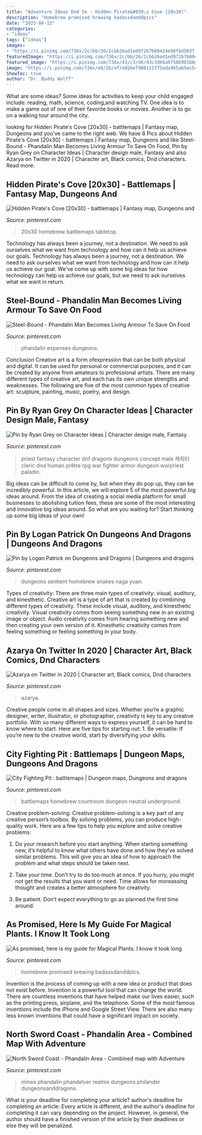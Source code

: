 ```yaml
---
title: "Adventure Ideas Dnd 5e : Hidden Pirate&#039;s Cove [20x30]"
description: "Homebrew promised brewing badassdanddpics"
date: "2023-04-12"
categories:
- "ideas"
tags: ["ideas"]
images:
- "https://i.pinimg.com/736x/2c/bb/26/2cbb26ad1ed972b7b00424e98fbd5037.jpg"
featuredImage: "https://i.pinimg.com/736x/2c/bb/26/2cbb26ad1ed972b7b00424e98fbd5037.jpg"
featured_image: "https://i.pinimg.com/736x/43/c3/d6/43c3d66a9750b98168452b2bef5e7aa7.jpg"
image: "https://i.pinimg.com/736x/e0/2b/ef/e02befd06121775ada965ab5ec54421a.jpg"
ShowToc: true
author: "Dr. Buddy Wolff"
---
```



What are some ideas?
Some ideas for activities to keep your child engaged include: reading, math, science, coding,and watching TV. One idea is to make a game out of one of their favorite books or movies. Another is to go on a walking tour around the city.

	

		
looking for Hidden Pirate&#039;s Cove [20x30] - battlemaps | Fantasy map, Dungeons and you've came to the right web. We have 8 Pics about Hidden Pirate&#039;s Cove [20x30] - battlemaps | Fantasy map, Dungeons and like Steel-Bound - Phandalin Man Becomes Living Armour To Save On Food, Pin by Ryan Grey on Character Ideas | Character design male, Fantasy and also Azarya on Twitter in 2020 | Character art, Black comics, Dnd characters. Read more:
		
    
## Hidden Pirate&#039;s Cove [20x30] - Battlemaps | Fantasy Map, Dungeons And

<img loading=lazy src="https://i.pinimg.com/736x/72/24/f7/7224f7e14ed79264a0c649220d83760e.jpg" onerror="this.onerror=null;this.src='https://tse3.mm.bing.net/th?id=OIP.Am9KpNXXbi1kX5kUnpkCowHaLH&amp;pid=15.1';" alt="Hidden Pirate&#039;s Cove [20x30] - battlemaps | Fantasy map, Dungeons and">

_Source: pinterest.com_

>20x30 homebrew battlemaps tabletop. 

	

Technology has always been a journey, not a destination. We need to ask ourselves what we want from technology and how can it help us achieve our goals.
Technology has always been a journey, not a destination. We need to ask ourselves what we want from technology and how can it help us achieve our goal. We've come up with some big ideas for how technology can help us achieve our goals, but we need to ask ourselves what we want in return.

    
## Steel-Bound - Phandalin Man Becomes Living Armour To Save On Food

<img loading=lazy src="https://i.pinimg.com/736x/43/c3/d6/43c3d66a9750b98168452b2bef5e7aa7.jpg" onerror="this.onerror=null;this.src='https://tse4.mm.bing.net/th?id=OIP.z-lLAz2-kWQKBHTfmSYPmgHaKe&amp;pid=15.1';" alt="Steel-Bound - Phandalin Man Becomes Living Armour To Save On Food">

_Source: pinterest.com_

>phandalin expenses dungeons. 

	

Conclusion
Creative art is a form ofexpression that can be both physical and digital. It can be used for personal or commercial purposes, and it can be created by anyone from amateurs to professional artists. There are many different types of creative art, and each has its own unique strengths and weaknesses. The following are five of the most common types of creative art: sculpture, painting, music, poetry, and design.

    
## Pin By Ryan Grey On Character Ideas | Character Design Male, Fantasy

<img loading=lazy src="https://i.pinimg.com/736x/11/91/fa/1191fa9fcc6bce8ef39e5c879a1eacdb.jpg" onerror="this.onerror=null;this.src='https://tse3.mm.bing.net/th?id=OIP.qESkgBUI1yJYb_SN5YdviwHaM3&amp;pid=15.1';" alt="Pin by Ryan Grey on Character Ideas | Character design male, Fantasy">

_Source: pinterest.com_

>priest fantasy character dnf dragons dungeons concept male 캐릭터 cleric dnd human prêtre rpg war fighter armor dungeon warpriest paladin. 

	

Big ideas can be difficult to come by, but when they do pop up, they can be incredibly powerful. In this article, we will explore 5 of the most powerful big ideas around. From the idea of creating a social media platform for small businesses to abolishing tuition fees, these are some of the most interesting and innovative big ideas around. So what are you waiting for? Start thinking up some big ideas of your own!

    
## Pin By Logan Patrick On Dungeons And Dragons | Dungeons And Dragons

<img loading=lazy src="https://i.pinimg.com/736x/95/e7/b4/95e7b4cc0985f1766b3a7c493fda424a.jpg" onerror="this.onerror=null;this.src='https://tse2.mm.bing.net/th?id=OIP.OX0R4kQoTrEs4aQBoHm0ZwHaNK&amp;pid=15.1';" alt="Pin by Logan Patrick on Dungeons and Dragons | Dungeons and dragons">

_Source: pinterest.com_

>dungeons sentient homebrew snakes naga yuan. 

	

Types of creativity: There are three main types of creativity: visual, auditory, and kinesthetic.
Creative art is a type of art that is created by combining different types of creativity. These include visual, auditory, and kinesthetic creativity. Visual creativity comes from seeing something new in an existing image or object. Audio creativity comes from hearing something new and then creating your own version of it. Kinesthetic creativity comes from feeling something or feeling something in your body.

    
## Azarya On Twitter In 2020 | Character Art, Black Comics, Dnd Characters

<img loading=lazy src="https://i.pinimg.com/736x/2c/bb/26/2cbb26ad1ed972b7b00424e98fbd5037.jpg" onerror="this.onerror=null;this.src='https://tse4.mm.bing.net/th?id=OIP.c873ebnZfECRugNDxzN9OwHaLl&amp;pid=15.1';" alt="Azarya on Twitter in 2020 | Character art, Black comics, Dnd characters">

_Source: pinterest.com_

>azarya. 

	

Creative people come in all shapes and sizes. Whether you’re a graphic designer, writer, illustrator, or photographer, creativity is key to any creative portfolio. With so many different ways to express yourself, it can be hard to know where to start. Here are five tips for starting out: 1. Be versatile: If you’re new to the creative world, start by diversifying your skills.

    
## City Fighting Pit : Battlemaps | Dungeon Maps, Dungeons And Dragons

<img loading=lazy src="https://i.pinimg.com/736x/38/3f/a7/383fa7cb4b26440df84cf726e34f8d3f.jpg" onerror="this.onerror=null;this.src='https://tse2.mm.bing.net/th?id=OIP.H__DsLx_slBZnueB2GBk9wHaHa&amp;pid=15.1';" alt="City Fighting Pit : battlemaps | Dungeon maps, Dungeons and dragons">

_Source: pinterest.com_

>battlemaps homebrew courtroom dungeon neutral underground. 

	

Creative problem-solving:
Creative problem-solving is a key part of any creative person’s toolbox. By solving problems, you can produce high-quality work. Here are a few tips to help you explore and solve creative problems:
1) Do your research before you start anything. When starting something new, it’s helpful to know what others have done and how they’ve solved similar problems. This will give you an idea of how to approach the problem and what steps should be taken next.

2) Take your time. Don’t try to do too much at once. If you hurry, you might not get the results that you want or need. Time allows for moreassing thought and creates a better atmosphere for creativity.

3) Be patient. Don’t expect everything to go as planned the first time around.

    
## As Promised, Here Is My Guide For Magical Plants. I Know It Took Long

<img loading=lazy src="https://i.pinimg.com/736x/e0/2b/ef/e02befd06121775ada965ab5ec54421a.jpg" onerror="this.onerror=null;this.src='https://tse2.mm.bing.net/th?id=OIP.7nzw3B_ae_oI_5gHW9H4SwHaKe&amp;pid=15.1';" alt="As promised, here is my guide for Magical Plants. I know it took long">

_Source: pinterest.com_

>homebrew promised brewing badassdanddpics. 

	

Invention is the process of coming up with a new idea or product that does not exist before. Invention is a powerful tool that can change the world. There are countless inventions that have helped make our lives easier, such as the printing press, airplane, and the telephone. Some of the most famous inventions include the iPhone and Google Street View. There are also many less known inventions that could have a significant impact on society.

    
## North Sword Coast - Phandalin Area - Combined Map With Adventure

<img loading=lazy src="https://i.pinimg.com/736x/c4/ef/3e/c4ef3e69cfc6c1a58a8f36ebbc9d863d.jpg" onerror="this.onerror=null;this.src='https://tse1.mm.bing.net/th?id=OIP.Kgcw0mLnenbj_jQgl3C1AgHaKI&amp;pid=15.1';" alt="North Sword Coast - Phandalin Area - Combined map with Adventure">

_Source: pinterest.com_

>mines phandalin phandelver realms dungeons philander dungeonsanddragons. 

	

What is your deadline for completing your article?
author's deadline for completing an article:
Every article is different, and the author's deadline for completing it can vary depending on the project. However, in general, the author should have a finished version of the article by their deadlines or else they will be penalized.

